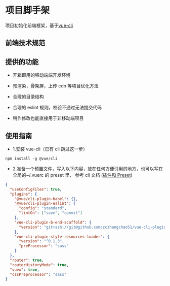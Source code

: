 # 项目脚手架

项目初始化前端框架，基于[vue-cli](https://cli.vuejs.org/zh/)

## 前端技术规范

## 提供的功能

- 开箱即用的移动端端开发环境

- 预渲染，骨架屏，上传 cdn 等项目优化方法

- 合理的目录结构

- 合理的 eslint 规则，校验不通过无法提交代码

- 稍作修改也能直接用于非移动端项目

## 使用指南

- 1.安装 vue-cli（已有 cli 跳过这一步）

```shell
npm install -g @vue/cli
```

- 2.准备一个预置文件，写入以下内容，放在任何方便引用的地方，也可以写在全局的~/.vuerc 的 preset 里， 参考 cli 文档 ([插件和 Preset](https://cli.vuejs.org/zh/guide/plugins-and-presets.html))

```json
{
  "useConfigFiles": true,
  "plugins": {
    "@vue/cli-plugin-babel": {},
    "@vue/cli-plugin-eslint": {
      "config": "standard",
      "lintOn": ["save", "commit"]
    },
    "vue-cli-plugin-b-end-scaffold": {
      "version": "git+ssh://git@github.com:zczhangchao51/vue-cli-plugin-scaffold.git"
    },
    "vue-cli-plugin-style-resources-loader": {
      "version": "^0.1.3",
      "preProcessor": "sass"
    }
  },
  "router": true,
  "routerHistoryMode": true,
  "vuex": true,
  "cssPreprocessor": "sass"
}
```

